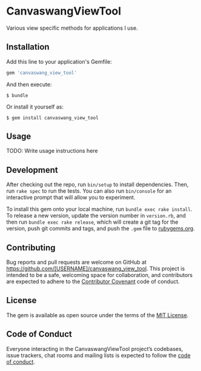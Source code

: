 # CanvaswangViewTool

Various view specific methods for applications I use.

## Installation

Add this line to your application's Gemfile:

```ruby
gem 'canvaswang_view_tool'
```

And then execute:

    $ bundle

Or install it yourself as:

    $ gem install canvaswang_view_tool

## Usage

TODO: Write usage instructions here

## Development

After checking out the repo, run `bin/setup` to install dependencies. Then, run `rake spec` to run the tests. You can also run `bin/console` for an interactive prompt that will allow you to experiment.

To install this gem onto your local machine, run `bundle exec rake install`. To release a new version, update the version number in `version.rb`, and then run `bundle exec rake release`, which will create a git tag for the version, push git commits and tags, and push the `.gem` file to [rubygems.org](https://rubygems.org).

## Contributing

Bug reports and pull requests are welcome on GitHub at https://github.com/[USERNAME]/canvaswang_view_tool. This project is intended to be a safe, welcoming space for collaboration, and contributors are expected to adhere to the [Contributor Covenant](http://contributor-covenant.org) code of conduct.

## License

The gem is available as open source under the terms of the [MIT License](https://opensource.org/licenses/MIT).

## Code of Conduct

Everyone interacting in the CanvaswangViewTool project’s codebases, issue trackers, chat rooms and mailing lists is expected to follow the [code of conduct](https://github.com/[USERNAME]/canvaswang_view_tool/blob/master/CODE_OF_CONDUCT.md).
